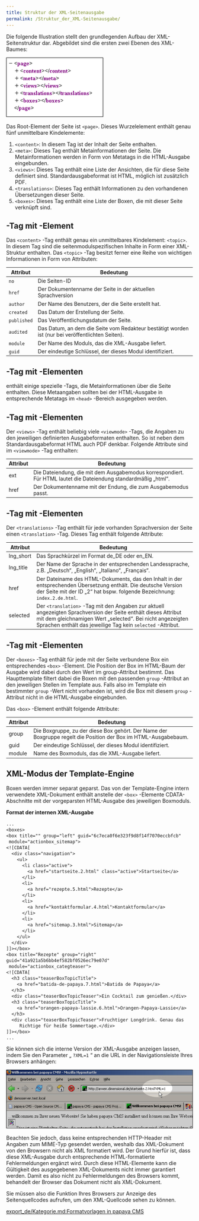 ```yaml
---
title: Struktur der XML-Seitenausgabe
permalink: /Struktur_der_XML-Seitenausgabe/
---
```


Die folgende Illustration stellt den grundlegenden Aufbau der XML-Seitenstruktur dar. Abgebildet sind die ersten zwei Ebenen des XML-Baumes:

![File:XMLOutputXMLRoot.png](images/XMLOutputXMLRoot.png)

Das Root-Element der Seite ist `<page>`. Dieses Wurzelelement enthält genau fünf unmittelbare Kindelemente:

1.  `<content>`: In diesem Tag ist der Inhalt der Seite enthalten.
2.  `<meta>`: Dieses Tag enthält Metainformationen der Seite. Die Metainformationen werden in Form von Metatags in die HTML-Ausgabe eingebunden.
3.  `<views>`: Dieses Tag enthält eine Liste der Ansichten, die für diese Seite definiert sind. Standardausgabeformat ist HTML, möglich ist zusätzlich PDF.
4.  `<translations>`: Dieses Tag enthält Informationen zu den vorhandenen Übersetzungen dieser Seite.
5.  `<boxes>`: Dieses Tag enthält eine Liste der Boxen, die mit dieser Seite verknüpft sind.

<content>-Tag mit <topic>-Element
---------------------------------

Das `<content>` -Tag enthält genau ein unmittelbares Kindelement: `<topic>`. In diesem Tag sind die seitenmodulspezifischen Inhalte in Form einer XML-Struktur enthalten. Das `<topic>` -Tag besitzt ferner eine Reihe von wichtigen Informationen in Form von Attributen:

|Attribut|Bedeutung|
|--------|---------|
|`no`|Die Seiten-ID|
|`href`|Der Dokumentenname der Seite in der aktuellen Sprachversion|
|`author`|Der Name des Benutzers, der die Seite erstellt hat.|
|`created`|Das Datum der Erstellung der Seite.|
|`published`|Das Veröffentlichungsdatum der Seite.|
|`audited`|Das Datum, an dem die Seite vom Redakteur bestätigt worden ist (nur bei veröffentlichten Seiten).|
|`module`|Der Name des Moduls, das die XML-Ausgabe liefert.|
|`guid`|Der eindeutige Schlüssel, der dieses Modul identifiziert.|

<meta>-Tag mit <metatag>-Elementen
----------------------------------

<meta> enthält einige spezielle <metatag>-Tags, die Metainformationen über die Seite enthalten. Diese Metaangaben sollten bei der HTML-Ausgabe in entsprechende Metatags im `<head>` -Bereich ausgegeben werden.

<views>-Tag mit <viewmode>-Elementen
------------------------------------

Der `<views>` -Tag enthält beliebig viele `<viewmode>` -Tags, die Angaben zu den jeweiligen definierten Ausgabeformaten enthalten. So ist neben dem Standardausgabeformat HTML auch PDF denkbar. Folgende Attribute sind im `<viewmode>` -Tag enthalten:

|Attribut|Bedeutung|
|--------|---------|
|ext|Die Dateiendung, die mit dem Ausgabemodus korrespondiert. Für HTML lautet die Dateiendung standardmäßig „html“.|
|href|Der Dokumentenname mit der Endung, die zum Ausgabemodus passt.|

<translations>-Tag mit <translation>-Elementen
----------------------------------------------

Der `<translations>` -Tag enthält für jede vorhanden Sprachversion der Seite einen `<translation>` -Tag. Dieses Tag enthält folgende Attribute:

|Attribut|Bedeutung|
|--------|---------|
|lng_short|Das Sprachkürzel im Format de_DE oder en_EN.|
|lng_title|Der Name der Sprache in der entsprechenden Landessprache, z.B. „Deutsch“, „English“, „Italiano“, „Français“.|
|href|Der Dateiname des HTML-Dokuments, das den Inhalt in der entsprechenden Übersetzung enthält. Die deutsche Version der Seite mit der ID „2“ hat bspw. folgende Bezeichnung: `index.2.de.html`.|
|selected|Der `<translation>` -Tag mit den Angaben zur aktuell angezeigten Sprachversion der Seite enthält dieses Attribut mit dem gleichnamigen Wert „selected“. Bei nicht angezeigten Sprachen enthält das jeweilige Tag kein `selected` -Attribut.|

<boxes>-Tag mit <box>-Elementen
-------------------------------

Der `<boxes>` -Tag enthält für jede mit der Seite verbundene Box ein entsprechendes `<box>` -Element. Die Position der Box im HTML-Baum der Ausgabe wird dabei durch den Wert im group-Attribut bestimmt. Das Haupttemplate filtert dabei die Boxen mit den passenden `group` -Attribut an den jeweiligen Stellen im Template aus. Falls also im Template ein bestimmter `group` -Wert nicht vorhanden ist, wird die Box mit diesem `group` -Attribut nicht in die HTML-Ausgabe eingebunden.

Das `<box>` -Element enthält folgende Attribute:

|Attribut|Bedeutung|
|--------|---------|
|group|Die Boxgruppe, zu der diese Box gehört. Der Name der Boxgruppe regelt die Position der Box im HTML-Ausgabebaum.|
|guid|Der eindeutige Schlüssel, der dieses Modul identifiziert.|
|module|Name des Boxmoduls, das die XML-Ausgabe liefert.|

XML-Modus der Template-Engine
-----------------------------

Boxen werden immer separat geparst. Das von der Template-Engine intern verwendete XML-Dokument enthält anstelle der `<box>` -Elemente CDATA-Abschnitte mit der vorgeparsten HTML-Ausgabe des jeweiligen Boxmoduls.

**Format der internen XML-Ausgabe**

~~~~ {.xml}
...
<boxes>
<box title="" group="left" guid="6c7eca0f6e323f9d8f14f7070eccbfcb"
 module="actionbox_sitemap">
<![CDATA[
  <div class="navigation">
    <ul>
      <li class="active">
        <a href="startseite.2.html" class="active">Startseite</a>
      </li>
      <li>
        <a href="rezepte.5.html">Rezepte</a>
      </li>
      <li>
        <a href="kontaktformular.4.html">Kontaktformular</a>
      </li>
      <li>
        <a href="sitemap.3.html">Sitemap</a>
      </li>
    </ul>
  </div>
]]></box>
<box title="Rezepte" group="right" guid="41a921a5b6bb4ef582bf0526ec79e07d"
 module="actionbox_categteaser">
<![CDATA[
  <h3 class="teaserBoxTopicTitle">
    <a href="batida-de-papaya.7.html">Batida de Papaya</a>
  </h3>
  <div class="teaserBoxTopicTeaser">Ein Cocktail zum genießen.</div>
  <h3 class="teaserBoxTopicTitle">
    <a href="orangen-papaya-lassie.6.html">Orangen-Papaya-Lassie</a>
  </h3>
  <div class="teaserBoxTopicTeaser">Fruchtiger Longdrink. Genau das
     Richtige für heiße Sommertage.</div>
]]></box>
...
~~~~

Sie können sich die interne Version der XML-Ausgabe anzeigen lassen, indem Sie den Parameter „ `?XML=1` “ an die URL in der Navigationsleiste Ihres Browsers anhängen:

![File:XMLOutputInternesFormatAktivieren.png](images/XMLOutputInternesFormatAktivieren.png)

Beachten Sie jedoch, dass keine entsprechenden HTTP-Header mit Angaben zum MIME-Typ gesendet werden, weshalb das XML-Dokument von den Browsern nicht als XML formatiert wird. Der Grund hierfür ist, dass diese XML-Ausgabe durch entsprechende HTML-formatierte Fehlermeldungen ergänzt wird. Durch diese HTML-Elemente kann die Gültigkeit des ausgegebenen XML-Dokuments nicht immer garantiert werden. Damit es also nicht zu Fehlermeldungen des Browsers kommt, behandelt der Browser das Dokument nicht als XML-Dokument.

Sie müssen also die Funktion Ihres Browsers zur Anzeige des Seitenquellcodes aufrufen, um den XML-Quellcode sehen zu können.

[export_de/Kategorie.md:Formatvorlagen in papaya CMS](export_de/Kategorie.md:Formatvorlagen_in_papaya_CMS )
